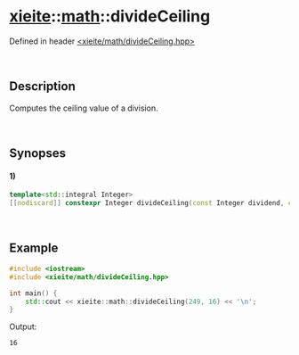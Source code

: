# [xieite](../xieite.md)\:\:[math](../math.md)\:\:divideCeiling
Defined in header [<xieite/math/divideCeiling.hpp>](../../include/xieite/math/divideCeiling.hpp)

&nbsp;

## Description
Computes the ceiling value of a division.

&nbsp;

## Synopses
#### 1)
```cpp
template<std::integral Integer>
[[nodiscard]] constexpr Integer divideCeiling(const Integer dividend, const Integer divisor) noexcept;
```

&nbsp;

## Example
```cpp
#include <iostream>
#include <xieite/math/divideCeiling.hpp>

int main() {
    std::cout << xieite::math::divideCeiling(249, 16) << '\n';
}
```
Output:
```
16
```
